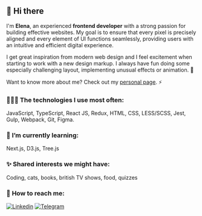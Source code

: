 ## 👋 **Hi there** 
I'm **Elena**, an experienced **frontend developer** with a strong passion for building effective websites. My goal is to ensure that every pixel is precisely aligned and every element of UI functions seamlessly, providing users with an intuitive and efficient digital experience.

I get great inspiration from modern web design and I feel excitement when starting to work with a new design markup. I always have fun doing some especially challenging layout, implementing unusual effects or animation. 🌟

Want to know more about me? Check out my [personal page](https://yeivanova.github.io/personal-page/). ⚡

### 👩🏻‍💻 **The technologies I use most often:**
JavaScript, TypeScript, React JS, Redux, HTML, CSS, LESS/SCSS, Jest, Gulp, Webpack, Git, Figma.

### 🌱 **I’m currently learning:**
Next.js, D3.js, Tree.js

### ✨ **Shared interests we might have:**
Coding, cats, books, british TV shows, food, quizzes

### 💬 **How to reach me:**

[![Linkedin](https://img.shields.io/static/v1?label=&message=Linkedin&color=0E7FBF&&&style=flat&logo=linkedin&logoColor=white)](https://www.linkedin.com/in/yeivanova/)
[![Telegram](https://img.shields.io/static/v1?label=&message=Telegram&color=0E7FBF&&&style=flat&logo=telegram&logoColor=white)](https://t.me/yeivanova)

